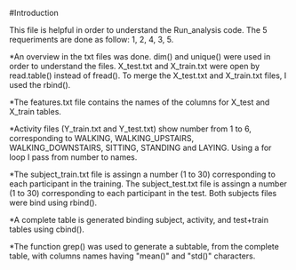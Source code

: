 

#Introduction

This file is helpful in order to understand the Run_analysis code. The 5 requeriments are done as follow:
1, 2, 4, 3, 5.

*An overview in the txt files was done. dim() and unique() were used in order to understand the files. X_test.txt and X_train.txt were open by read.table() instead of fread(). To merge the X_test.txt and X_train.txt files, I used the rbind().

*The features.txt file contains the names of the columns for  X_test and X_train tables. 

*Activity files (Y_train.txt and Y_test.txt) show number from 1 to 6, corresponding to WALKING, WALKING_UPSTAIRS, WALKING_DOWNSTAIRS, SITTING, STANDING and LAYING.  Using a for loop I pass from number to names.

*The subject_train.txt file is assingn a number (1 to 30) corresponding to each participant in the training. The subject_test.txt file is assingn a number (1 to 30) corresponding to each participant in the test. Both subjects files were bind using rbind().

*A complete table is generated binding subject, activity, and test+train tables using cbind().

*The function grep() was used to generate a subtable, from the complete table, with columns names having "mean()" and "std()" characters.
